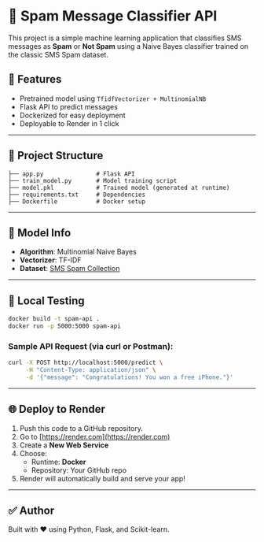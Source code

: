 # 📧 Spam Message Classifier API

This project is a simple machine learning application that classifies SMS messages as **Spam** or **Not Spam** using a Naive Bayes classifier trained on the classic SMS Spam dataset.

## 🚀 Features

- Pretrained model using `TfidfVectorizer + MultinomialNB`
- Flask API to predict messages
- Dockerized for easy deployment
- Deployable to Render in 1 click

---

## 📂 Project Structure

```
├── app.py               # Flask API
├── train_model.py       # Model training script
├── model.pkl            # Trained model (generated at runtime)
├── requirements.txt     # Dependencies
├── Dockerfile           # Docker setup
```

---

## 🧠 Model Info

- **Algorithm**: Multinomial Naive Bayes
- **Vectorizer**: TF-IDF
- **Dataset**: [SMS Spam Collection](https://www.kaggle.com/datasets/uciml/sms-spam-collection-dataset)

---

## 🧪 Local Testing

```bash
docker build -t spam-api .
docker run -p 5000:5000 spam-api
```

### Sample API Request (via curl or Postman):

```bash
curl -X POST http://localhost:5000/predict \
     -H "Content-Type: application/json" \
     -d '{"message": "Congratulations! You won a free iPhone."}'
```

---

## 🌐 Deploy to Render

1. Push this code to a GitHub repository.
2. Go to [https://render.com](https://render.com)
3. Create a **New Web Service**
4. Choose:
   - Runtime: **Docker**
   - Repository: Your GitHub repo
5. Render will automatically build and serve your app!

---

## ✅ Author

Built with ❤️ using Python, Flask, and Scikit-learn.